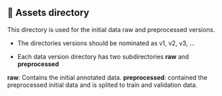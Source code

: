 ## 🔖 Assets directory
This directory is used for the initial data raw and preprocessed versions.

- The directories versions should be nominated as v1, v2, v3, ...

- Each data version directory has two subdirectories **raw** and **preprocessed**

**raw**: Contains the initial annotated data.
**preprocessed**: contained the preprocessed initial data and is splited to train and validation data.